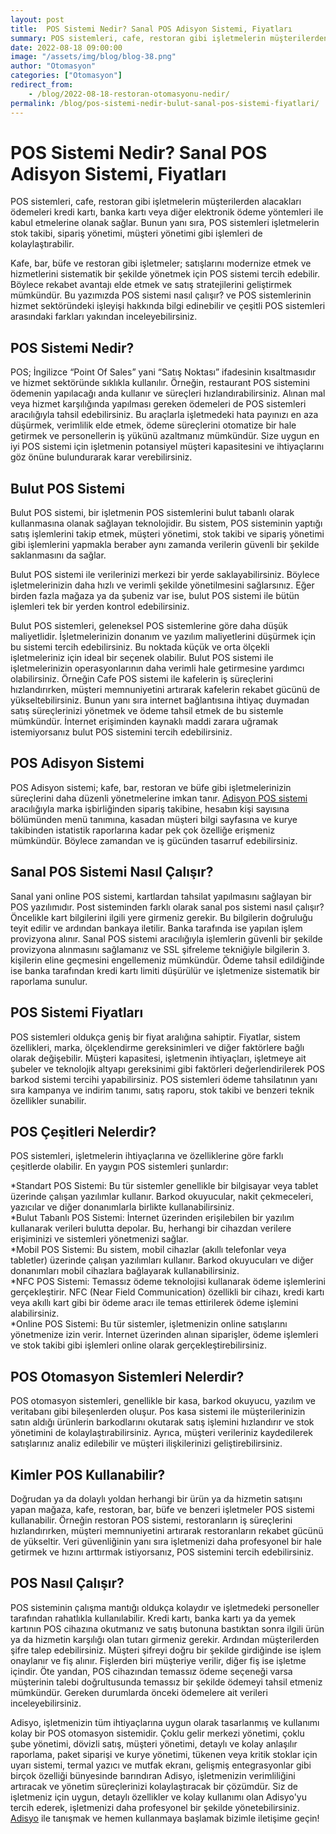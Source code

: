 ```yaml
---
layout: post
title:  POS Sistemi Nedir? Sanal POS Adisyon Sistemi, Fiyatları
summary: POS sistemleri, cafe, restoran gibi işletmelerin müşterilerden alacakları ödemeleri kredi kartı, banka kartı veya diğer elektronik ödeme yöntemleri ile kabul etmelerine olanak sağlar.
date: 2022-08-18 09:00:00
image: "/assets/img/blog/blog-38.png"
author: "Otomasyon"
categories: ["Otomasyon"]
redirect_from:
    - /blog/2022-08-18-restoran-otomasyonu-nedir/
permalink: /blog/pos-sistemi-nedir-bulut-sanal-pos-sistemi-fiyatlari/
---
```

# POS Sistemi Nedir? Sanal POS Adisyon Sistemi, Fiyatları

POS sistemleri, cafe, restoran gibi işletmelerin müşterilerden alacakları ödemeleri kredi kartı, banka kartı veya diğer elektronik ödeme yöntemleri ile kabul etmelerine olanak sağlar. Bunun yanı sıra, POS sistemleri işletmelerin stok takibi, sipariş yönetimi, müşteri yönetimi gibi işlemleri de kolaylaştırabilir.

Kafe, bar, büfe ve restoran gibi işletmeler; satışlarını modernize etmek ve hizmetlerini sistematik bir şekilde yönetmek için POS sistemi tercih edebilir. Böylece rekabet avantajı elde etmek ve satış stratejilerini geliştirmek mümkündür. Bu yazımızda POS sistemi nasıl çalışır? ve POS sistemlerinin hizmet sektöründeki işleyişi hakkında bilgi edinebilir ve çeşitli POS sistemleri arasındaki farkları yakından inceleyebilirsiniz. 

## POS Sistemi Nedir?

POS; İngilizce “Point Of Sales” yani “Satış Noktası” ifadesinin kısaltmasıdır ve hizmet sektöründe sıklıkla kullanılır. Örneğin, restaurant POS sistemini ödemenin yapılacağı anda kullanır ve süreçleri hızlandırabilirsiniz. Alınan mal veya hizmet karşılığında yapılması gereken ödemeleri de POS sistemleri aracılığıyla tahsil edebilirsiniz. Bu araçlarla işletmedeki hata payınızı en aza düşürmek, verimlilik elde etmek, ödeme süreçlerini otomatize bir hale getirmek ve personellerin iş yükünü azaltmanız mümkündür. Size uygun en iyi POS sistemi için işletmenin potansiyel müşteri kapasitesini ve ihtiyaçlarını göz önüne bulundurarak karar verebilirsiniz.

## Bulut POS Sistemi

Bulut POS sistemi, bir işletmenin POS sistemlerini bulut tabanlı olarak kullanmasına olanak sağlayan teknolojidir. Bu sistem, POS sisteminin yaptığı satış işlemlerini takip etmek, müşteri yönetimi, stok takibi ve sipariş yönetimi gibi işlemlerini yapmakla beraber aynı zamanda verilerin güvenli bir şekilde saklanmasını da sağlar.

Bulut POS sistemi ile verilerinizi merkezi bir yerde saklayabilirsiniz. Böylece işletmelerinizin daha hızlı ve verimli şekilde yönetilmesini sağlarsınız. Eğer birden fazla mağaza ya da şubeniz var ise, bulut POS sistemi ile bütün işlemleri tek bir yerden kontrol edebilirsiniz. 

Bulut POS sistemleri, geleneksel POS sistemlerine göre daha düşük maliyetlidir. İşletmelerinizin donanım ve yazılım maliyetlerini düşürmek için bu sistemi tercih edebilirsiniz. Bu noktada küçük ve orta ölçekli işletmeleriniz için ideal bir seçenek olabilir. Bulut POS sistemi ile işletmelerinizin operasyonlarının daha verimli hale getirmesine yardımcı olabilirsiniz. Örneğin Cafe POS sistemi ile kafelerin iş süreçlerini hızlandırırken, müşteri memnuniyetini artırarak kafelerin rekabet gücünü de yükseltebilirsiniz. Bunun yanı sıra internet bağlantısına ihtiyaç duymadan satış süreçlerinizi yönetmek ve ödeme tahsil etmek de bu sistemle mümkündür. İnternet erişiminden kaynaklı maddi zarara uğramak istemiyorsanız bulut POS sistemini tercih edebilirsiniz.

## POS Adisyon Sistemi

POS Adisyon sistemi; kafe, bar, restoran ve büfe gibi işletmelerinizin süreçlerini daha düzenli yönetmelerine imkan tanır. <a href="https://adisyo.com" target="_blank">Adisyon POS sistemi</a> aracılığıyla marka işbirliğinden sipariş takibine, hesabın kişi sayısına bölümünden menü tanımına, kasadan müşteri bilgi sayfasına ve kurye takibinden istatistik raporlarına kadar pek çok özelliğe erişmeniz mümkündür. Böylece zamandan ve iş gücünden tasarruf edebilirsiniz.


## Sanal POS Sistemi Nasıl Çalışır?

Sanal yani online POS sistemi, kartlardan tahsilat yapılmasını sağlayan bir POS yazılımıdır. Post sisteminden farklı olarak sanal pos sistemi nasıl çalışır? Öncelikle kart bilgilerini ilgili yere girmeniz gerekir. Bu bilgilerin doğruluğu teyit edilir ve ardından bankaya iletilir. Banka tarafında ise yapılan işlem provizyona alınır. Sanal POS sistemi aracılığıyla işlemlerin güvenli bir şekilde provizyona alınmasını sağlamanız ve SSL şifreleme tekniğiyle bilgilerin 3. kişilerin eline geçmesini engellemeniz mümkündür. Ödeme tahsil edildiğinde ise banka tarafından kredi kartı limiti düşürülür ve işletmenize sistematik bir raporlama sunulur.

## POS Sistemi Fiyatları

POS sistemleri oldukça geniş bir fiyat aralığına sahiptir. Fiyatlar, sistem özellikleri, marka, ölçeklendirme gereksinimleri ve diğer faktörlere bağlı olarak değişebilir. Müşteri kapasitesi, işletmenin ihtiyaçları, işletmeye ait şubeler ve teknolojik altyapı gereksinimi gibi faktörleri değerlendirilerek POS barkod sistemi tercihi yapabilirsiniz. POS sistemleri ödeme tahsilatının yanı sıra kampanya ve indirim tanımı, satış raporu, stok takibi ve benzeri teknik özellikler sunabilir. 

## POS Çeşitleri Nelerdir?

POS sistemleri, işletmelerin ihtiyaçlarına ve özelliklerine göre farklı çeşitlerde olabilir. En yaygın POS sistemleri şunlardır:

*Standart POS Sistemi: Bu tür sistemler genellikle bir bilgisayar veya tablet üzerinde çalışan yazılımlar kullanır. Barkod okuyucular, nakit çekmeceleri, yazıcılar ve diğer donanımlarla birlikte kullanabilirsiniz.<br>
*Bulut Tabanlı POS Sistemi: İnternet üzerinden erişilebilen bir yazılım kullanarak verileri bulutta depolar. Bu, herhangi bir cihazdan verilere erişiminizi ve sistemleri yönetmenizi sağlar.<br>
*Mobil POS Sistemi: Bu sistem, mobil cihazlar (akıllı telefonlar veya tabletler) üzerinde çalışan yazılımları kullanır. Barkod okuyucuları ve diğer donanımları mobil cihazlara bağlayarak kullanabilirsiniz.<br>
*NFC POS Sistemi: Temassız ödeme teknolojisi kullanarak ödeme işlemlerini gerçekleştirir. NFC (Near Field Communication) özellikli bir cihazı, kredi kartı veya akıllı kart gibi bir ödeme aracı ile temas ettirilerek ödeme işlemini alabilirsiniz. <br>
*Online POS Sistemi: Bu tür sistemler, işletmenizin online satışlarını yönetmenize izin verir. İnternet üzerinden alınan siparişler, ödeme işlemleri ve stok takibi gibi işlemleri online olarak gerçekleştirebilirsiniz.

## POS Otomasyon Sistemleri Nelerdir?

POS otomasyon sistemleri, genellikle bir kasa, barkod okuyucu, yazılım ve veritabanı gibi bileşenlerden oluşur. Pos kasa sistemi ile müşterilerinizin satın aldığı ürünlerin barkodlarını okutarak satış işlemini hızlandırır ve stok yönetimini de kolaylaştırabilirsiniz. Ayrıca, müşteri verileriniz kaydedilerek satışlarınız analiz edilebilir ve müşteri ilişkilerinizi geliştirebilirsiniz. 

## Kimler POS Kullanabilir?

Doğrudan ya da dolaylı yoldan herhangi bir ürün ya da hizmetin satışını yapan mağaza, kafe, restoran, bar, büfe ve benzeri işletmeler POS sistemi kullanabilir. Örneğin restoran POS sistemi, restoranların iş süreçlerini hızlandırırken, müşteri memnuniyetini artırarak restoranların rekabet gücünü de yükseltir. Veri güvenliğinin yanı sıra işletmenizi daha profesyonel bir hale getirmek ve hızını arttırmak istiyorsanız, POS sistemini tercih edebilirsiniz.

## POS Nasıl Çalışır?

POS sisteminin çalışma mantığı oldukça kolaydır ve işletmedeki personeller tarafından rahatlıkla kullanılabilir. Kredi kartı, banka kartı ya da yemek kartının POS cihazına okutmanız ve satış butonuna bastıktan sonra ilgili ürün ya da hizmetin karşılığı olan tutarı girmeniz gerekir. Ardından müşterilerden şifre talep edebilirsiniz. Müşteri şifreyi doğru bir şekilde girdiğinde ise işlem onaylanır ve fiş alınır. Fişlerden biri müşteriye verilir, diğer fiş ise işletme içindir. Öte yandan, POS cihazından temassız ödeme seçeneği varsa müşterinin talebi doğrultusunda temassız bir şekilde ödemeyi tahsil etmeniz mümkündür. Gereken durumlarda önceki ödemelere ait verileri inceleyebilirsiniz. 

Adisyo, işletmenizin tüm ihtiyaçlarına uygun olarak tasarlanmış ve kullanımı kolay bir POS otomasyon sistemidir. Çoklu gelir merkezi yönetimi, çoklu şube yönetimi, dövizli satış, müşteri yönetimi, detaylı ve kolay anlaşılır raporlama, paket siparişi ve kurye yönetimi, tükenen veya kritik stoklar için uyarı sistemi, termal yazıcı ve mutfak ekranı, gelişmiş entegrasyonlar gibi birçok özelliği bünyesinde barındıran Adisyo, işletmenizin verimliliğini artıracak ve yönetim süreçlerinizi kolaylaştıracak bir çözümdür. Siz de işletmeniz için uygun, detaylı özellikler ve kolay kullanımı olan Adisyo'yu tercih ederek, işletmenizi daha profesyonel bir şekilde yönetebilirsiniz. <a href="https://adisyo.com" target="_blank">Adisyo</a> ile tanışmak ve hemen kullanmaya başlamak bizimle iletişime geçin!

